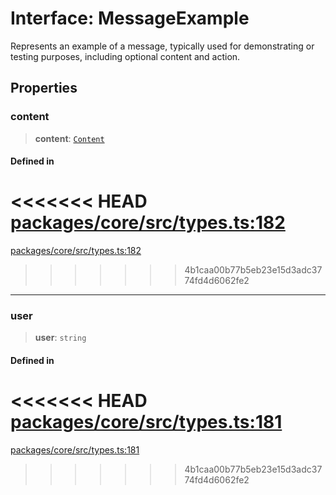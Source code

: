 # Interface: MessageExample

Represents an example of a message, typically used for demonstrating or testing purposes, including optional content and action.

## Properties

### content

> **content**: [`Content`](Content.md)

#### Defined in

<<<<<<< HEAD
[packages/core/src/types.ts:182](https://github.com/8bitsats/eliza/blob/b6c06b96b915454d08a65f46cfdce8da763cbf85/packages/core/src/types.ts#L182)
=======
[packages/core/src/types.ts:182](https://github.com/ai16z/eliza/blob/7fcf54e7fb2ba027d110afcc319c0b01b3f181dc/packages/core/src/types.ts#L182)
>>>>>>> 4b1caa00b77b5eb23e15d3adc3774fd4d6062fe2

***

### user

> **user**: `string`

#### Defined in

<<<<<<< HEAD
[packages/core/src/types.ts:181](https://github.com/8bitsats/eliza/blob/b6c06b96b915454d08a65f46cfdce8da763cbf85/packages/core/src/types.ts#L181)
=======
[packages/core/src/types.ts:181](https://github.com/ai16z/eliza/blob/7fcf54e7fb2ba027d110afcc319c0b01b3f181dc/packages/core/src/types.ts#L181)
>>>>>>> 4b1caa00b77b5eb23e15d3adc3774fd4d6062fe2
